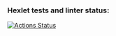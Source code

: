 ### Hexlet tests and linter status:
[![Actions Status](https://github.com/Balda686/frontend-project-44/workflows/hexlet-check/badge.svg)](https://github.com/Balda686/frontend-project-44/actions)